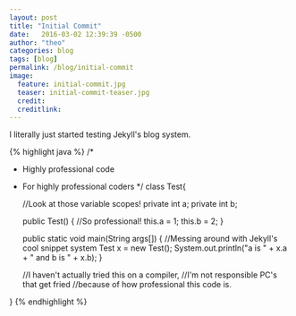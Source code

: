 ```yaml
---
layout: post
title: "Initial Commit"
date:   2016-03-02 12:39:39 -0500
author: "theo"
categories: blog
tags: [blog]
permalink: /blog/initial-commit
image:
  feature: initial-commit.jpg
  teaser: initial-commit-teaser.jpg
  credit:
  creditlink:
---
```


I literally just started testing Jekyll's blog system.

{% highlight java %}
/*
* Highly professional code
* For highly professional coders
*/
class Test{

  //Look at those variable scopes!
  private int a;
  private int b;
  
  public Test()
  {
    //So professional!
    this.a = 1;
    this.b = 2;
  }
  
  public static void main(String args[])
  {
    //Messing around with Jekyll's cool snippet system
    Test x = new Test();
    System.out.println("a is " + x.a + " and b is " + x.b);
  }
  
  //I haven't actually tried this on a compiler,
  //I'm not responsible PC's that get fried
  //because of how professional this code is.

}
{% endhighlight %}

